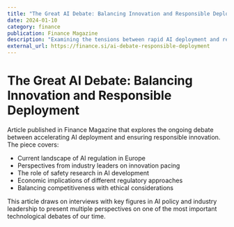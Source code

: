 ```yaml
---
title: "The Great AI Debate: Balancing Innovation and Responsible Deployment"
date: 2024-01-10
category: finance
publication: Finance Magazine
description: "Examining the tensions between rapid AI deployment and responsible innovation, with perspectives from industry leaders and policy experts."
external_url: https://finance.si/ai-debate-responsible-deployment
---
```


# The Great AI Debate: Balancing Innovation and Responsible Deployment

Article published in Finance Magazine that explores the ongoing debate between accelerating AI deployment and ensuring responsible innovation. The piece covers:

- Current landscape of AI regulation in Europe
- Perspectives from industry leaders on innovation pacing
- The role of safety research in AI development
- Economic implications of different regulatory approaches
- Balancing competitiveness with ethical considerations

This article draws on interviews with key figures in AI policy and industry leadership to present multiple perspectives on one of the most important technological debates of our time. 